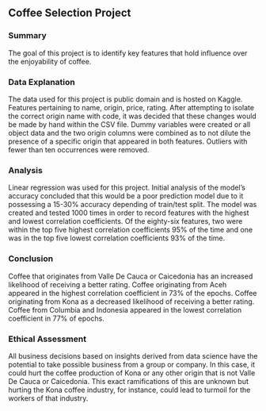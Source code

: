 ## Coffee Selection Project

### Summary
The goal of this project is to identify key features that hold influence over the enjoyability of coffee.

### Data Explanation
The data used for this project is public domain and is hosted on Kaggle. Features pertaining to name, origin, price, rating. After attempting to isolate the correct origin name with code, it was decided that these changes would be made by hand within the CSV file. Dummy variables were created or all object data and the two origin columns were combined as to not dilute the presence of a specific origin that appeared in both features. Outliers with fewer than ten occurrences were removed.

### Analysis
Linear regression was used for this project. Initial analysis of the model’s accuracy concluded that this would be a poor prediction model due to it possessing a 15-30% accuracy depending of train/test split. The model was created and tested 1000 times in order to record features with the highest and lowest correlation coefficients. Of the eighty-six features, two were within the top five highest correlation coefficients 95% of the time and one was in the top five lowest correlation coefficients 93% of the time. 

### Conclusion
Coffee that originates from Valle De Cauca or Caicedonia has an increased likelihood of receiving a better rating. Coffee originating from Aceh appeared in the highest correlation coefficient in 73% of the epochs. Coffee originating from Kona as a decreased likelihood of receiving a better rating. Coffee from Columbia and Indonesia appeared in the lowest correlation coefficient in 77% of epochs.

### Ethical Assessment
All business decisions based on insights derived from data science have the potential to take possible business from a group or company. In this case, it could hurt the coffee production of Kona or any other origin that is not Valle De Cauca or Caicedonia. This exact ramifications of this are unknown but hurting the Kona coffee industry, for instance, could lead to turmoil for the workers of that industry.
